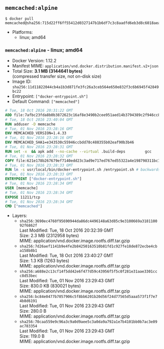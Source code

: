 ## `memcached:alpine`

```console
$ docker pull memcached@sha256:715d22ff6ff55412d0327147b1b6df7c3c8aadfd6eb3d8c6018aea22a19efb48
```

-	Platforms:
	-	linux; amd64

### `memcached:alpine` - linux; amd64

-	Docker Version: 1.12.2
-	Manifest MIME: `application/vnd.docker.distribution.manifest.v2+json`
-	Total Size: **3.1 MB (3144641 bytes)**  
	(compressed transfer size, not on-disk size)
-	Image ID: `sha256:11d11822044cb4a1b3d871fe3fc26a3ceb564e650e832f3c6b6945f42849bc22`
-	Entrypoint: `["docker-entrypoint.sh"]`
-	Default Command: `["memcached"]`

```dockerfile
# Tue, 18 Oct 2016 20:31:22 GMT
ADD file:7afbc23fda8b0b3872623c16af8e3490b2cee951aed14b3794389c2f946cc8c7 in / 
# Tue, 18 Oct 2016 23:40:04 GMT
RUN adduser -D memcache
# Tue, 01 Nov 2016 23:28:16 GMT
ENV MEMCACHED_VERSION=1.4.33
# Tue, 01 Nov 2016 23:28:16 GMT
ENV MEMCACHED_SHA1=e343530c55946ccbdd78c488355b02eaf90b3b46
# Tue, 01 Nov 2016 23:28:31 GMT
RUN set -x 	&& apk add --no-cache --virtual .build-deps 		gcc 		libc-dev 		libevent-dev 		linux-headers 		make 		perl 		tar 	&& wget -O memcached.tar.gz "http://memcached.org/files/memcached-$MEMCACHED_VERSION.tar.gz" 	&& echo "$MEMCACHED_SHA1  memcached.tar.gz" | sha1sum -c - 	&& mkdir -p /usr/src/memcached 	&& tar -xzf memcached.tar.gz -C /usr/src/memcached --strip-components=1 	&& rm memcached.tar.gz 	&& cd /usr/src/memcached 	&& ./configure 	&& make -j$(getconf _NPROCESSORS_ONLN) 	&& make install 	&& cd / && rm -rf /usr/src/memcached 	&& runDeps="$( 		scanelf --needed --nobanner --recursive /usr/local 			| awk '{ gsub(/,/, "\nso:", $2); print "so:" $2 }' 			| sort -u 			| xargs -r apk info --installed 			| sort -u 	)" 	&& apk add --virtual .memcached-rundeps $runDeps 	&& apk del .build-deps
# Tue, 01 Nov 2016 23:28:32 GMT
COPY file:621e178b267679ef7140edd23c3ad9e717ed767ed55322a4e198798311bc1d36 in /usr/local/bin/ 
# Tue, 01 Nov 2016 23:28:33 GMT
RUN ln -s usr/local/bin/docker-entrypoint.sh /entrypoint.sh # backwards compat
# Tue, 01 Nov 2016 23:28:33 GMT
ENTRYPOINT ["docker-entrypoint.sh"]
# Tue, 01 Nov 2016 23:28:34 GMT
USER [memcache]
# Tue, 01 Nov 2016 23:28:34 GMT
EXPOSE 11211/tcp
# Tue, 01 Nov 2016 23:28:34 GMT
CMD ["memcached"]
```

-	Layers:
	-	`sha256:3690ec4760f95690944da86dc4496148a63d85c9e3100669a318110092f6862f`  
		Last Modified: Tue, 18 Oct 2016 20:32:39 GMT  
		Size: 2.3 MB (2312958 bytes)  
		MIME: application/vnd.docker.image.rootfs.diff.tar.gzip
	-	`sha256:7d26aef1141b9e4fe2b84250163510b81fd1c927fe18de872ecbe4cba158b8b1`  
		Last Modified: Tue, 18 Oct 2016 23:40:27 GMT  
		Size: 1.3 KB (1263 bytes)  
		MIME: application/vnd.docker.image.rootfs.diff.tar.gzip
	-	`sha256:a688e2c13cf14f5dd42e6f477d59c43956f5f5c0f281e31aae3301ccc8d53bec`  
		Last Modified: Tue, 01 Nov 2016 23:29:43 GMT  
		Size: 830.0 KB (830021 bytes)  
		MIME: application/vnd.docker.image.rootfs.diff.tar.gzip
	-	`sha256:bc84e0477b7057906c5f8bb6201b20d56f24d77565d5aaa573f1f7e74b8d6191`  
		Last Modified: Tue, 01 Nov 2016 23:29:43 GMT  
		Size: 280.0 B  
		MIME: application/vnd.docker.image.rootfs.diff.tar.gzip
	-	`sha256:70caa559e9c96a3c9a0d9aee5c3a0da9a792a1e7b4101bb0b7ac3e09ac783354`  
		Last Modified: Tue, 01 Nov 2016 23:29:43 GMT  
		Size: 119.0 B  
		MIME: application/vnd.docker.image.rootfs.diff.tar.gzip
